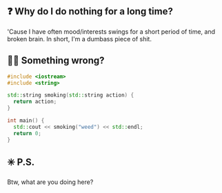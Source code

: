 ## ❓ Why do I do nothing for a long time?
'Cause I have often mood/interests swings for a short period of time, and broken brain. In short, I'm a dumbass piece of shit.

## 🧑‍🔧 Something wrong?
```cpp
#include <iostream>
#include <string>

std::string smoking(std::string action) {
  return action;
}

int main() {
  std::cout << smoking("weed") << std::endl;
  return 0;
}
```

## ✳️ P.S.
Btw, what are you doing here?
